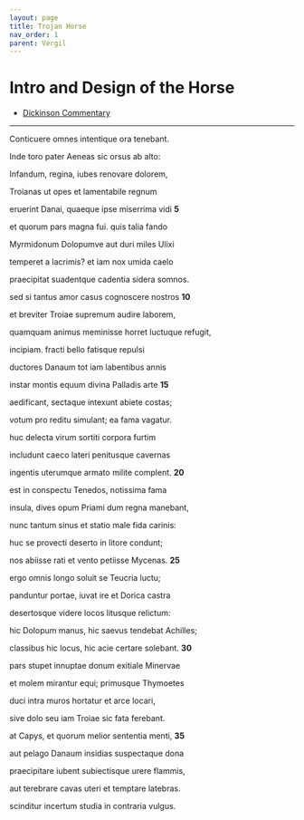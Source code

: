 ```yaml
---
layout: page
title: Trojan Horse
nav_order: 1
parent: Vergil
---
```


# Intro and Design of the Horse

- [Dickinson Commentary](https://dcc.dickinson.edu/vergil-aeneid/vergil-aeneid-ii-1-20)

-----------------

Conticuere omnes intentique ora tenebant.

Inde toro pater Aeneas sic orsus ab alto: 

Infandum, regina, iubes renovare dolorem,

Troianas ut opes et lamentabile regnum

eruerint Danai, quaeque ipse miserrima vidi               **5**

et quorum pars magna fui. quis talia fando

Myrmidonum Dolopumve aut duri miles Ulixi

temperet a lacrimis? et iam nox umida caelo

praecipitat suadentque cadentia sidera somnos.

sed si tantus amor casus cognoscere nostros               **10**

et breviter Troiae supremum audire laborem,

quamquam animus meminisse horret luctuque refugit,

incipiam. fracti bello fatisque repulsi

ductores Danaum tot iam labentibus annis

instar montis equum divina Palladis arte               **15**

aedificant, sectaque intexunt abiete costas;

votum pro reditu simulant; ea fama vagatur.

huc delecta virum sortiti corpora furtim

includunt caeco lateri penitusque cavernas

ingentis uterumque armato milite complent.               **20**

est in conspectu Tenedos, notissima fama

insula, dives opum Priami dum regna manebant,

nunc tantum sinus et statio male fida carinis:

huc se provecti deserto in litore condunt;

nos abiisse rati et vento petiisse Mycenas.               **25**

ergo omnis longo soluit se Teucria luctu;

panduntur portae, iuvat ire et Dorica castra

desertosque videre locos litusque relictum:

hic Dolopum manus, hic saevus tendebat Achilles;

classibus hic locus, hic acie certare solebant.               **30**

pars stupet innuptae donum exitiale Minervae

et molem mirantur equi; primusque Thymoetes

duci intra muros hortatur et arce locari,

sive dolo seu iam Troiae sic fata ferebant.

at Capys, et quorum melior sententia menti,               **35**

aut pelago Danaum insidias suspectaque dona

praecipitare iubent subiectisque urere flammis,

aut terebrare cavas uteri et temptare latebras.

scinditur incertum studia in contraria vulgus.
